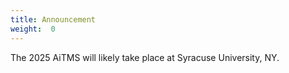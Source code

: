 ```yaml
---
title: Announcement
weight:  0
---
```


The 2025 AiTMS will likely take place at Syracuse University, NY.
